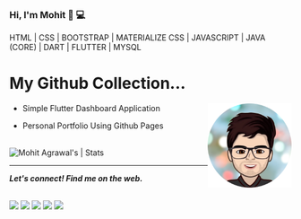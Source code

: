 ### Hi, I'm Mohit 👋 💻

HTML | CSS | BOOTSTRAP | MATERIALIZE CSS | JAVASCRIPT | JAVA (CORE) | DART | FLUTTER | MYSQL

# My Github Collection...

<img align ="right" src = "https://github.com/mohitagrawal939/mohitagrawal939.github.io/blob/master/images/circle.png" width="150" height="150"/>

* Simple Flutter Dashboard Application

* Personal Portfolio Using Github Pages

</br>
<img src="https://github-readme-stats.vercel.app/api?username=mohitagrawal939&show_icons=true&theme=gotham" alt="Mohit Agrawal's | Stats" />

<hr/>
<b><i>Let's connect! Find me on the web.</br></i></br></b>

<a href="https://mohitagrawal939.github.io/" style="text-decoration:none"><img height="30" src = "https://img.shields.io/badge/gmail-c14438?&style=for-the-badge&logo=gmail&logoColor=white"></a>
[<img height="30" src="https://img.shields.io/badge/twitter-%231DA1F2.svg?&style=for-the-badge&logo=twitter&logoColor=white" />][twitter]
[<img height="30" src = "https://img.shields.io/badge/Hackerrank-success.svg?&style=for-the-badge&logo=Hackerrank&logoColor=white">][Hackerrank]
<a href="mailto:mohitagrawal939@gmail.com" style="text-decoration:none"><img height="30" src = "https://img.shields.io/badge/gmail-c14438?&style=for-the-badge&logo=gmail&logoColor=white"></a>
[<img height="30" src="https://img.shields.io/badge/linkedin-blue.svg?&style=for-the-badge&logo=linkedin&logoColor=white" />][LinkedIn]

[twitter]: https://twitter.com/mohitagrawal939
[hackerrank]: https://hackerrank.com/mohitagrawal939
[linkedin]: https://www.linkedin.com/in/mohitagrawal939
